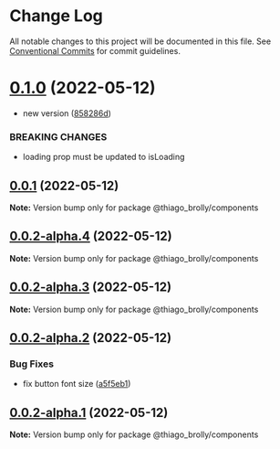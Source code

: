 # Change Log

All notable changes to this project will be documented in this file.
See [Conventional Commits](https://conventionalcommits.org) for commit guidelines.

# [0.1.0](https://github.com/thiagobrolly/design-system-doc/compare/v0.0.1...v0.1.0) (2022-05-12)


* new version ([858286d](https://github.com/thiagobrolly/design-system-doc/commit/858286d338597f25cb5a44165ef653c0ecef886c))


### BREAKING CHANGES

* loading prop must be updated to isLoading





## [0.0.1](https://github.com/thiagobrolly/design-system-doc/compare/v0.0.2-alpha.4...v0.0.1) (2022-05-12)

**Note:** Version bump only for package @thiago_brolly/components





## [0.0.2-alpha.4](https://github.com/thiagobrolly/design-system-doc/compare/v0.0.2-alpha.3...v0.0.2-alpha.4) (2022-05-12)

**Note:** Version bump only for package @thiago_brolly/components





## [0.0.2-alpha.3](https://github.com/thiagobrolly/design-system-doc/compare/v0.0.2-alpha.2...v0.0.2-alpha.3) (2022-05-12)

**Note:** Version bump only for package @thiago_brolly/components





## [0.0.2-alpha.2](https://github.com/thiagobrolly/design-system-doc/compare/v0.0.2-alpha.1...v0.0.2-alpha.2) (2022-05-12)


### Bug Fixes

* fix button font size ([a5f5eb1](https://github.com/thiagobrolly/design-system-doc/commit/a5f5eb1c18b37f20607c99af1932544ff50dd242))





## [0.0.2-alpha.1](https://github.com/thiagobrolly/design-system-doc/compare/v0.0.2-alpha.0...v0.0.2-alpha.1) (2022-05-12)

**Note:** Version bump only for package @thiago_brolly/components
